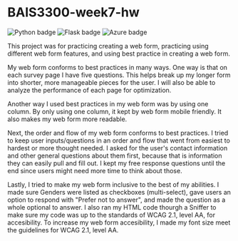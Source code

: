 # BAIS3300-week7-hw

![Python badge](https://img.shields.io/badge/Python-3776AB?style=for-the-badge&logo=python&logoColor=white)
![Flask badge](https://img.shields.io/badge/Flask-000000?style=for-the-badge&logo=flask&logoColor=white)
![Azure badge](https://img.shields.io/badge/Microsoft_Azure-0089D6?style=for-the-badge&logo=microsoft-azure&logoColor=white)

This project was for practicing creating a web form, practicing using different web form features, and using best practice in creating a web form.

My web form conforms to best practices in many ways. One way is that on each survey page I have five questions. This helps break up my longer form into shorter, more manageable pieces for the user. I will also be able to analyze the performance of each page for optimization.

Another way I used best practices in my web form was by using one column. By only using one column, it kept by web form mobile friendly. It also makes my web form more readable.

Next, the order and flow of my web form conforms to best practices. I tried to keep user inputs/questions in an order and flow that went from easiest to hardest or more thought needed. I asked for the user's contact information and other general questions about them first, because that is information they can easily pull and fill out. I kept my free response questions until the end since users might need more time to think about those.

Lastly, I tried to make my web form inclusive to the best of my abilities. I made sure Genders were listed as checkboxes (multi-select), gave users an option to respond with "Prefer not to answer", and made the question as a whole optional to answer. I also ran my HTML code thourgh a Sniffer to make sure my code was up to the standards of WCAG 2.1, level AA, for accesibility. To increase my web form accesibility, I made my font size meet the guidelines for WCAG 2.1, level AA.
